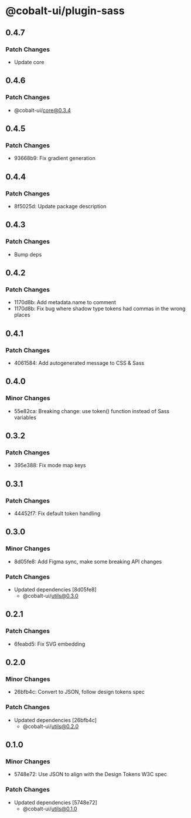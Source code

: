 # @cobalt-ui/plugin-sass

## 0.4.7

### Patch Changes

- Update core

## 0.4.6

### Patch Changes

- @cobalt-ui/core@0.3.4

## 0.4.5

### Patch Changes

- 93668b9: Fix gradient generation

## 0.4.4

### Patch Changes

- 8f5025d: Update package description

## 0.4.3

### Patch Changes

- Bump deps

## 0.4.2

### Patch Changes

- 1170d8b: Add metadata.name to comment
- 1170d8b: Fix bug where shadow type tokens had commas in the wrong places

## 0.4.1

### Patch Changes

- 4061584: Add autogenerated message to CSS & Sass

## 0.4.0

### Minor Changes

- 55e82ca: Breaking change: use token() function instead of Sass variables

## 0.3.2

### Patch Changes

- 395e388: Fix mode map keys

## 0.3.1

### Patch Changes

- 44452f7: Fix default token handling

## 0.3.0

### Minor Changes

- 8d05fe8: Add Figma sync, make some breaking API changes

### Patch Changes

- Updated dependencies [8d05fe8]
  - @cobalt-ui/utils@0.3.0

## 0.2.1

### Patch Changes

- 6feabd5: Fix SVG embedding

## 0.2.0

### Minor Changes

- 26bfb4c: Convert to JSON, follow design tokens spec

### Patch Changes

- Updated dependencies [26bfb4c]
  - @cobalt-ui/utils@0.2.0

## 0.1.0

### Minor Changes

- 5748e72: Use JSON to align with the Design Tokens W3C spec

### Patch Changes

- Updated dependencies [5748e72]
  - @cobalt-ui/utils@0.1.0
